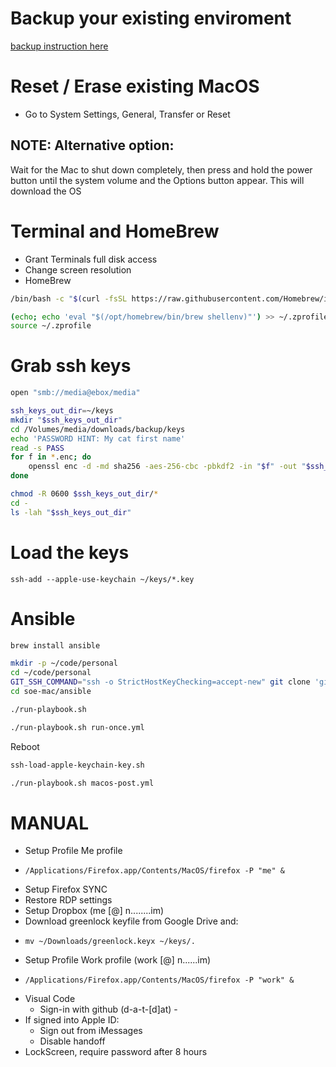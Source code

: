 # Backup your existing enviroment
[backup instruction here](backup.md)


# Reset / Erase existing MacOS
* Go to System Settings, General, Transfer or Reset

## NOTE: Alternative option:
Wait for the Mac to shut down completely, then press and hold the power button until the system volume and the Options button appear.
This will download the OS

#  Terminal and HomeBrew
* Grant Terminals full disk access
* Change screen resolution
* HomeBrew
```bash
/bin/bash -c "$(curl -fsSL https://raw.githubusercontent.com/Homebrew/install/HEAD/install.sh)"
```
```bash
(echo; echo 'eval "$(/opt/homebrew/bin/brew shellenv)"') >> ~/.zprofile
source ~/.zprofile
```



# Grab ssh keys
```bash
open "smb://media@ebox/media"
```
```bash
ssh_keys_out_dir=~/keys
mkdir "$ssh_keys_out_dir"
cd /Volumes/media/downloads/backup/keys
echo 'PASSWORD HINT: My cat first name'
read -s PASS
for f in *.enc; do
    openssl enc -d -md sha256 -aes-256-cbc -pbkdf2 -in "$f" -out "$ssh_keys_out_dir/${f%.enc}" -k "$PASS"
done

chmod -R 0600 $ssh_keys_out_dir/*
cd - 
ls -lah "$ssh_keys_out_dir"
```

# Load the keys
    ssh-add --apple-use-keychain ~/keys/*.key    
    
# Ansible
```bash
brew install ansible
```
```bash
mkdir -p ~/code/personal
cd ~/code/personal
GIT_SSH_COMMAND="ssh -o StrictHostKeyChecking=accept-new" git clone 'git@github.com:datdat/soe-mac.git'
cd soe-mac/ansible
```
```bash
./run-playbook.sh
```
```bash
./run-playbook.sh run-once.yml
```
Reboot
```bash
ssh-load-apple-keychain-key.sh
```
```bash
./run-playbook.sh macos-post.yml
```
#  MANUAL
* Setup Profile Me profile
*     /Applications/Firefox.app/Contents/MacOS/firefox -P "me" &
* Setup Firefox SYNC
* Restore RDP settings
* Setup Dropbox (me [@] n........im)
* Download greenlock keyfile from Google Drive and:
*     mv ~/Downloads/greenlock.keyx ~/keys/.
* Setup Profile Work profile (work [@] n......im)
*     /Applications/Firefox.app/Contents/MacOS/firefox -P "work" &
* Visual Code
    * Sign-in with github (d-a-t-[d]at) - 
* If signed into Apple ID:
    * Sign out from iMessages
    * Disable handoff
* LockScreen, require password after 8 hours 
